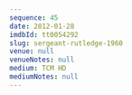 ```yaml
---
sequence: 45
date: 2012-01-28
imdbId: tt0054292
slug: sergeant-rutledge-1960
venue: null
venueNotes: null
medium: TCM HD
mediumNotes: null
---
```

